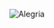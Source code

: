 ![Alegria](https://www.bing.com/images/search?view=detailV2&ccid=ll3N7ggF&id=207683BFFEB346DC2F0F9A953DA2E5E42C57D990&thid=OIP.ll3N7ggFvwK0Zouf9QzikQHaKl&mediaurl=https%3a%2f%2fwww.megaidea.net%2fwp-content%2fuploads%2f2018%2f05%2fietenskaa-716x1024.png&cdnurl=https%3a%2f%2fth.bing.com%2fth%2fid%2fR.965dcdee0805bf02b4668b9ff50ce291%3frik%3dkNlXLOTloj2Vmg%26pid%3dImgRaw%26r%3d0&exph=1024&expw=716&q=Imagenes+Png&simid=607998491194582241&FORM=IRPRST&ck=82B6CC475F1D7B1473EBDFA9901152C9&selectedIndex=12&ajaxhist=0&ajaxserp=0)
